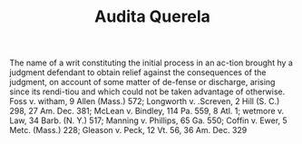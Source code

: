 ---
title: Audita Querela
letter: A
permalink: "/definitions/audita-querela.html"
body: The name of a writ constituting the initial process in an ac-tion brought hy
  a judgment defendant to obtain relief against the consequences of the judgment,
  on account of some matter of de-fense or discharge, arising since its rendi-tiou
  and which could not be taken advantage of otherwise. Foss v. witham, 9 Allen (Mass.)
  572; Longworth v. .Screven, 2 Hill (S. C.) 298, 27 Am. Dec. 381; McLean v. Bindley,
  114 Pa. 559, 8 Atl. 1; wetmore v. Law, 34 Barb. (N. Y.) 517; Manning v. Phillips,
  65 Ga. 550; Coffin v. Ewer, 5 Metc. (Mass.) 228; Gleason v. Peck, 12 Vt. 56, 36
  Am. Dec. 329
published_at: '2018-07-07'
layout: post
---